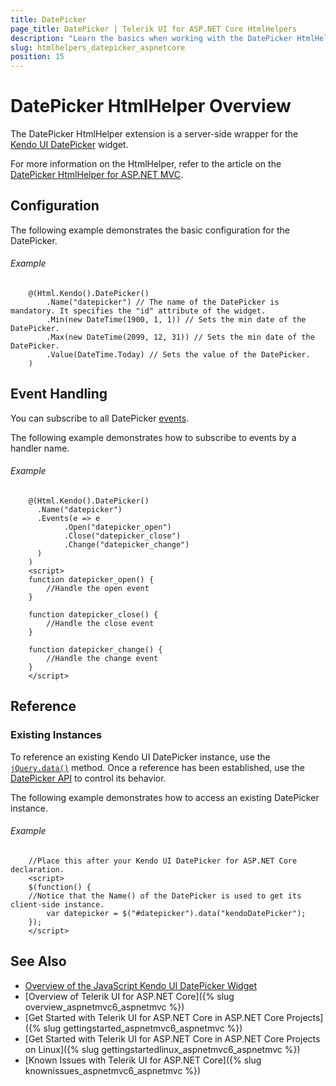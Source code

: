 ```yaml
---
title: DatePicker
page_title: DatePicker | Telerik UI for ASP.NET Core HtmlHelpers
description: "Learn the basics when working with the DatePicker HtmlHelper for ASP.NET Core (MVC 6 or ASP.NET Core MVC)."
slug: htmlhelpers_datepicker_aspnetcore
position: 15
---
```


# DatePicker HtmlHelper Overview

The DatePicker HtmlHelper extension is a server-side wrapper for the [Kendo UI DatePicker](https://demos.telerik.com/kendo-ui/datepicker/index) widget.

For more information on the HtmlHelper, refer to the article on the [DatePicker HtmlHelper for ASP.NET MVC](http://docs.telerik.com/aspnet-mvc/helpers/datepicker/overview).

## Configuration

The following example demonstrates the basic configuration for the DatePicker.

###### Example

```
    @(Html.Kendo().DatePicker()
        .Name("datepicker") // The name of the DatePicker is mandatory. It specifies the "id" attribute of the widget.
        .Min(new DateTime(1900, 1, 1)) // Sets the min date of the DatePicker.
        .Max(new DateTime(2099, 12, 31)) // Sets the min date of the DatePicker.
        .Value(DateTime.Today) // Sets the value of the DatePicker.
    )
```

## Event Handling

You can subscribe to all DatePicker [events](http://docs.telerik.com/kendo-ui/api/javascript/ui/datepicker#events).

The following example demonstrates how to subscribe to events by a handler name.

###### Example

```
    @(Html.Kendo().DatePicker()
      .Name("datepicker")
      .Events(e => e
            .Open("datepicker_open")
            .Close("datepicker_close")
            .Change("datepicker_change")
      )
    )
    <script>
    function datepicker_open() {
        //Handle the open event
    }

    function datepicker_close() {
        //Handle the close event
    }

    function datepicker_change() {
        //Handle the change event
    }
    </script>
```

## Reference

### Existing Instances

To reference an existing Kendo UI DatePicker instance, use the [`jQuery.data()`](http://api.jquery.com/jQuery.data/) method.  Once a reference has been established, use the [DatePicker API](http://docs.telerik.com/kendo-ui/api/javascript/ui/datepicker#methods) to control its behavior.

The following example demonstrates how to access an existing DatePicker instance.

###### Example

        //Place this after your Kendo UI DatePicker for ASP.NET Core declaration.
        <script>
        $(function() {
        //Notice that the Name() of the DatePicker is used to get its client-side instance.
            var datepicker = $("#datepicker").data("kendoDatePicker");
        });
        </script>

## See Also

* [Overview of the JavaScript Kendo UI DatePicker Widget](http://docs.telerik.com/kendo-ui/controls/editors/datepicker/overview)
* [Overview of Telerik UI for ASP.NET Core]({% slug overview_aspnetmvc6_aspnetmvc %})
* [Get Started with Telerik UI for ASP.NET Core in ASP.NET Core Projects]({% slug gettingstarted_aspnetmvc6_aspnetmvc %})
* [Get Started with Telerik UI for ASP.NET Core in ASP.NET Core Projects on Linux]({% slug gettingstartedlinux_aspnetmvc6_aspnetmvc %})
* [Known Issues with Telerik UI for ASP.NET Core]({% slug knownissues_aspnetmvc6_aspnetmvc %})

